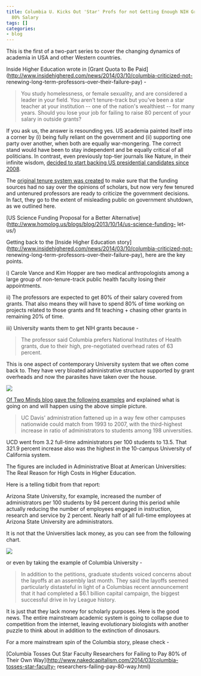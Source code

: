 ```yaml
---
title: Columbia U. Kicks Out 'Star' Profs for not Getting Enough NIH Grants to Cover
  80% Salary
tags: []
categories:
- blog
---
```

This is the first of a two-part series to cover the changing dynamics of
academia in USA and other Western countries.
<!--more-->

Inside Higher Education wrote in [Grant Quota to Be
Paid](http://www.insidehighered.com/news/2014/03/10/columbia-criticized-not-
renewing-long-term-professors-over-their-failure-pay) \-

> You study homelessness, or female sexuality, and are considered a leader in
your field. You aren't tenure-track but you've been a star teacher at your
institution -- one of the nation's wealthiest -- for many years. Should you
lose your job for failing to raise 80 percent of your salary in outside
grants?

If you ask us, the answer is resounding yes. US academia painted itself into a
corner by (i) being fully reliant on the government and (ii) supporting one
party over another, when both are equally war-mongering. The correct stand
would have been to stay independent and be equally critical of all
politicians. In contrast, even previously top-tier journals like Nature, in
their infinite wisdom, [decided to start backing US presidential candidates
since
2008](http://www.nature.com/nature/journal/v455/n7217/full/4551149a.html).

The [original tenure system was
created](http://en.wikipedia.org/wiki/Tenure_\(academic\)#From_1900_to_1940)
to make sure that the funding sources had no say over the opinions of
scholars, but now very few tenured and untenured professors are ready to
criticize the government decisions. In fact, they go to the extent of
misleading public on government shutdown, as we outlined here.

[US Science Funding Proposal for a Better
Alternative](http://www.homolog.us/blogs/blog/2013/10/14/us-science-funding-
let-us/)

Getting back to the [Inside Higher Education
story](http://www.insidehighered.com/news/2014/03/10/columbia-criticized-not-
renewing-long-term-professors-over-their-failure-pay), here are the key
points.

i) Carole Vance and Kim Hopper are two medical anthropologists among a large
group of non-tenure-track public health faculty losing their appointments.

ii) The professors are expected to get 80% of their salary covered from
grants. That also means they will have to spend 80% of time working on
projects related to those grants and fit teaching + chasing other grants in
remaining 20% of time.

iii) University wants them to get NIH grants because -

> The professor said Columbia prefers National Institutes of Health grants,
due to their high, pre-negotiated overhead rates of 63 percent.

This is one aspect of contemporary University system that we often come back
to. They have very bloated administrative structure supported by grant
overheads and now the parasites have taken over the house.

![](http://www.oftwominds.com/photos10/lifecycle-bureaucracy.png)

[Of Two Minds blog gave the following
examples](http://www.oftwominds.com/blogaug10/ratchet-effect08-10.html) and
explained what is going on and will happen using the above simple picture.

> UC Davis' administration fattened up in a way few other campuses nationwide
could match from 1993 to 2007, with the third-highest increase in ratio of
administrators to students among 198 universities.

UCD went from 3.2 full-time administrators per 100 students to 13.5. That
321.9 percent increase also was the highest in the 10-campus University of
California system.

The figures are included in Administrative Bloat at American Universities: The
Real Reason for High Costs in Higher Education.

Here is a telling tidbit from that report:

Arizona State University, for example, increased the number of administrators
per 100 students by 94 percent during this period while actually reducing the
number of employees engaged in instruction, research and service by 2 percent.
Nearly half of all full-time employees at Arizona State University are
administrators.

It is not that the Universities lack money, as you can see from the following
chart.

![](http://www.oftwominds.com/photos2013/college-inflation7-13.gif)

or even by taking the example of Columbia University -

> In addition to the petitions, graduate students voiced concerns about the
layoffs at an assembly last month. They said the layoffs seemed particularly
distasteful in light of a Columbias recent announcement that it had completed
a $6.1 billion capital campaign, the biggest successful drive in Ivy League
history.

It is just that they lack money for scholarly purposes. Here is the good news.
The entire mainstream academic system is going to collapse due to competition
from the internet, leaving evolutionary biologists with another puzzle to
think about in addition to the extinction of dinosaurs.

For a more mainstream spin of the Columbia story, please check -

[Columbia Tosses Out Star Faculty Researchers for Failing to Pay 80% of Their
Own Way](http://www.nakedcapitalism.com/2014/03/columbia-tosses-star-faculty-
researchers-failing-pay-80-way.html)

